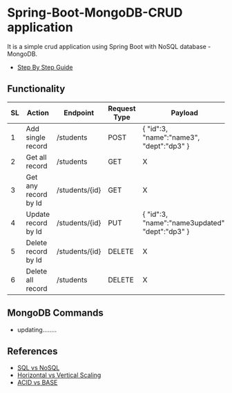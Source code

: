 # Spring-Boot-MongoDB-CRUD application
It is a simple crud application using Spring Boot with NoSQL database - MongoDB.
- [Step By Step Guide](docs/step-by-step.md)

## Functionality
| SL | Action               | Endpoint       | Request Type | Payload                                                |
|----|----------------------|----------------|--------------|--------------------------------------------------------|
| 1  | Add single record    | /students      | POST         | {     	 "id":3, 		 "name":"name3", 		 "dept":"dp3" }        |
| 2  | Get all record       | /students      | GET          | X                                                      |
| 3  | Get any record by Id | /students/{id} | GET          | X                                                      |
| 4  | Update record by Id  | /students/{id} | PUT          | {     	 "id":3, 		 "name":"name3updated", 		 "dept":"dp3" } |
| 5  | Delete record by Id  | /students/{id} | DELETE       | X                                                      |
| 6  | Delete all record    | /students      | DELETE       | X                                                      |


## MongoDB Commands
- updating........


## References
* [SQL vs NoSQL](https://www.guru99.com/sql-vs-nosql.html)
* [Horizontal vs Vertical Scaling](https://github.com/vaquarkhan/vaquarkhan/wiki/Difference-between-scaling-horizontally-and-vertically)
* [ACID vs BASE](https://neo4j.com/blog/acid-vs-base-consistency-models-explained/)